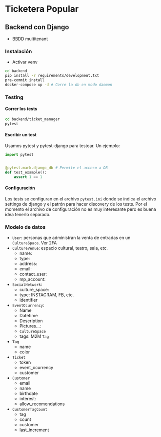 # Ticketera Popular

## Backend con Django
- BBDD multitenant

### Instalación
- Activar venv
```bash
cd backend
pip install -r requirements/development.txt
pre-commit install
docker-compose up -d # Corre la db en modo daemon
```

### Testing
#### Correr los tests
```bash
cd backend/ticket_manager
pytest
```

#### Escribir un test
Usamos pytest y pytest-django para testear. Un ejemplo:
```python
import pytest


@pytest.mark.django_db # Permite el acceso a DB
def test_example():
    assert 1 == 1
```
#### Configuración
Los tests se configuran en el archivo `pytest.ini` donde se indica el archivo settings de django y el patrón para hacer discovery de los tests. Por el momento el archivo de configuración no es muy interesante pero es buena idea tenerlo separado.

### Modelo de datos

- `User`: personas que administran la venta de entradas en un `CultureSpace`. Ver 2FA
- `CultureVenue`: espacio cultural, teatro, sala, etc.
	- name:
	- type:
	- address:
	- email:
	- contact_user:
	- mp_account:
- `SocialNetwork`:
	- culture_space:
	- type: INSTAGRAM, FB, etc.
	- identifier
- `EventOcurrency`:
	- Name
	- Datetime
	- Description
	- Pictures...:
	- `CultureSpace`
	- tags: M2M `Tag`
- `Tag`
	- name
	- color
- `Ticket`
	- token
	- event_ocurrency
	- customer
- `Customer`
	- email
	- name
	- birthdate
	- interest:
	- allow_recomendations
- `CustomerTagCount`
	- tag
	- count
	- customer
	- last_increment
